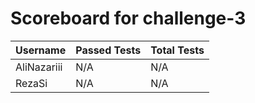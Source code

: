 # Scoreboard for challenge-3
| Username   | Passed Tests | Total Tests |
|------------|--------------|-------------|
| AliNazariii | N/A | N/A |
| RezaSi | N/A | N/A |
